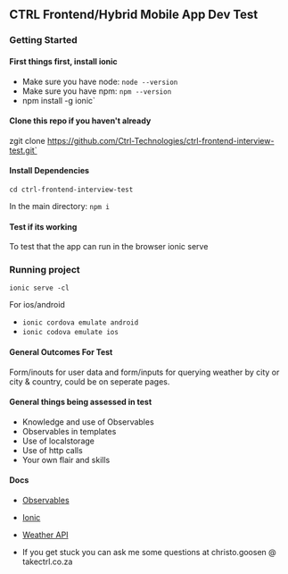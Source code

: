 ## CTRL Frontend/Hybrid Mobile App Dev Test ##

### Getting Started ###

#### First things first, install ionic #### 
* Make sure you have node:  `node --version`
* Make sure you have npm: `npm --version`
* npm install -g ionic`

#### Clone this repo if you haven't already ####

zgit clone https://github.com/Ctrl-Technologies/ctrl-frontend-interview-test.git`

#### Install Dependencies ####

`cd ctrl-frontend-interview-test`

In the main directory: `npm i`

#### Test if its working ####

To test that the app can run in the browser ionic serve

### Running project ###

`ionic serve -cl`

For ios/android
* `ionic cordova emulate android`
* `ionic codova emulate ios`

#### General Outcomes For Test ####
Form/inouts for user data and form/inputs for querying weather by city or city & country, could be on seperate pages.

#### General things being assessed in test ####
* Knowledge and use of Observables
* Observables in templates
* Use of localstorage
* Use of http calls
* Your own flair and skills

#### Docs ####
* [Observables](https://rxjs-dev.firebaseapp.com/)
* [Ionic](https://ionicframework.com/docs)
* [Weather API](https://www.openweathermap.org/current)

* If you get stuck you can ask me some questions at christo.goosen @ takectrl.co.za


